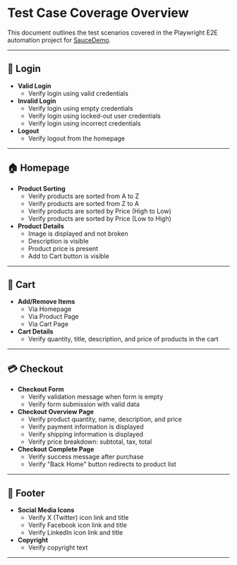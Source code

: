 # Test Case Coverage Overview

This document outlines the test scenarios covered in the Playwright E2E automation project for [SauceDemo](https://www.saucedemo.com/).

---

## 🔐 Login

- **Valid Login**
  - Verify login using valid credentials
- **Invalid Login**
  - Verify login using empty credentials
  - Verify login using locked-out user credentials
  - Verify login using incorrect credentials
- **Logout**
  - Verify logout from the homepage

---

## 🏠 Homepage

- **Product Sorting**
  - Verify products are sorted from A to Z
  - Verify products are sorted from Z to A
  - Verify products are sorted by Price (High to Low)
  - Verify products are sorted by Price (Low to High)
- **Product Details**
  - Image is displayed and not broken
  - Description is visible
  - Product price is present
  - Add to Cart button is visible

---

## 🛒 Cart

- **Add/Remove Items**
  - Via Homepage
  - Via Product Page
  - Via Cart Page
- **Cart Details**
  - Verify quantity, title, description, and price of products in the cart

---

## 💳 Checkout

- **Checkout Form**
  - Verify validation message when form is empty
  - Verify form submission with valid data
- **Checkout Overview Page**
  - Verify product quantity, name, description, and price
  - Verify payment information is displayed
  - Verify shipping information is displayed
  - Verify price breakdown: subtotal, tax, total
- **Checkout Complete Page**
  - Verify success message after purchase
  - Verify "Back Home" button redirects to product list

---

## 📎 Footer

- **Social Media Icons**
  - Verify X (Twitter) icon link and title
  - Verify Facebook icon link and title
  - Verify LinkedIn icon link and title
- **Copyright**
  - Verify copyright text

---